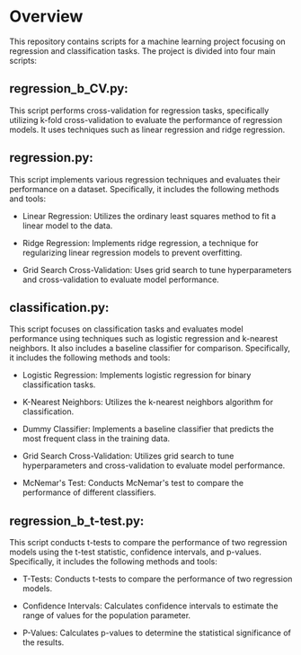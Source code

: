 # Overview
This repository contains scripts for a machine learning project focusing on regression and classification tasks. The project is divided into four main scripts:

## regression_b_CV.py: 
This script performs cross-validation for regression tasks, specifically utilizing k-fold cross-validation to evaluate the performance of regression models. It uses techniques such as linear regression and ridge regression.

## regression.py: 
This script implements various regression techniques and evaluates their performance on a dataset. Specifically, it includes the following methods and tools:

* Linear Regression: Utilizes the ordinary least squares method to fit a linear model to the data.

* Ridge Regression: Implements ridge regression, a technique for regularizing linear regression models to prevent overfitting.

* Grid Search Cross-Validation: Uses grid search to tune hyperparameters and cross-validation to evaluate model performance.


## classification.py: 
This script focuses on classification tasks and evaluates model performance using techniques such as logistic regression and k-nearest neighbors. It also includes a baseline classifier for comparison. Specifically, it includes the following methods and tools:

* Logistic Regression: Implements logistic regression for binary classification tasks.

* K-Nearest Neighbors: Utilizes the k-nearest neighbors algorithm for classification.

* Dummy Classifier: Implements a baseline classifier that predicts the most frequent class in the training data.

* Grid Search Cross-Validation: Utilizes grid search to tune hyperparameters and cross-validation to evaluate model performance.

* McNemar's Test: Conducts McNemar's test to compare the performance of different classifiers.


## regression_b_t-test.py: 
This script conducts t-tests to compare the performance of two regression models using the t-test statistic, confidence intervals, and p-values. Specifically, it includes the following methods and tools:

* T-Tests: Conducts t-tests to compare the performance of two regression models.

* Confidence Intervals: Calculates confidence intervals to estimate the range of values for the population parameter.

* P-Values: Calculates p-values to determine the statistical significance of the results.
